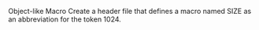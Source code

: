 Object-like Macro
Create a header file that defines a macro named SIZE as an abbreviation for the token 1024.
